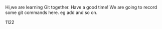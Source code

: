 Hi,we are learning Git together.
Have a good time!
We are going to record some git commands here.
eg add and so on.

1122
